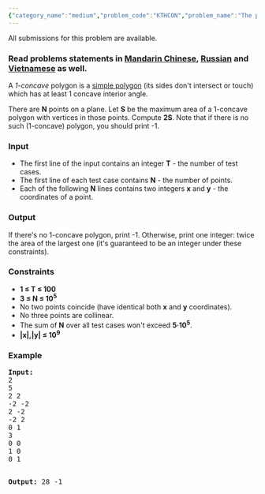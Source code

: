```yaml
---
{"category_name":"medium","problem_code":"KTHCON","problem_name":"The potato problem","languages_supported":{"0":"ADA","1":"ASM","2":"BASH","3":"BF","4":"C","5":"C99 strict","6":"CAML","7":"CLOJ","8":"CLPS","9":"CPP 4.3.2","10":"CPP 4.9.2","11":"CPP14","12":"CS2","13":"D","14":"ERL","15":"FORT","16":"FS","17":"GO","18":"HASK","19":"ICK","20":"ICON","21":"JAVA","22":"JS","23":"LISP clisp","24":"LISP sbcl","25":"LUA","26":"NEM","27":"NICE","28":"NODEJS","29":"PAS fpc","30":"PAS gpc","31":"PERL","32":"PERL6","33":"PHP","34":"PIKE","35":"PRLG","36":"PYPY","37":"PYTH","38":"PYTH 3.4","39":"RUBY","40":"SCALA","41":"SCM chicken","42":"SCM guile","43":"SCM qobi","44":"ST","45":"TCL","46":"TEXT","47":"WSPC"},"max_timelimit":2,"source_sizelimit":50000,"problem_author":"xellos0","problem_tester":"antoniuk1","date_added":"1-03-2016","tags":{"0":"convex","1":"cook68","2":"geometry","3":"medium","4":"two","5":"xellos0"},"editorial_url":"http://discuss.codechef.com/problems/KTHCON","time":{"view_start_date":1458498600,"submit_start_date":1458498600,"visible_start_date":1458498600,"end_date":1735669800},"layout":"problem"}
---
```

<span class="solution-visible-txt">All submissions for this problem are available.</span><h3> Read problems statements in <a target="_blank" href="http://www.codechef.com/download/translated/COOK68/mandarin/KTHCON.pdf">Mandarin Chinese</a>, <a target="_blank" href="http://www.codechef.com/download/translated/COOK68/russian/KTHCON.pdf">Russian</a> and <a target="_blank" href="http://www.codechef.com/download/translated/COOK68/vietnamese/KTHCON.pdf">Vietnamese</a> as well.</h3>
<p>A <i>1-concave</i> polygon is a <a href="https://en.wikipedia.org/wiki/Simple_polygon">simple polygon</a> (its sides don't intersect or touch) which has at least 1 concave interior angle.</p>
<p>There are <b>N</b> points on a plane. Let <b>S</b> be the maximum area of a 1-concave polygon with vertices in those points. Compute <b>2S</b>. Note that if there is no such (1-concave) polygon, you should print -1.</p>
<h3>Input</h3>
<ul>
<li>The first line of the input contains an integer <b>T</b> - the number of test cases.</li>
<li>The first line of each test case contains <b>N</b> - the number of points.</li>
<li>Each of the following <b>N</b> lines contains two integers <b>x</b> and <b>y</b> - the coordinates of a point.</li>
</ul>
<h3>Output</h3>
<p>If there's no 1-concave polygon, print -1. Otherwise, print one integer: twice the area of the largest one (it's guaranteed to be an integer under these constraints).</p>
<h3>Constraints</h3>
<ul>
<li><b>1 ≤ T ≤ 100</b></li>
<li><b>3 ≤ N ≤ 10<sup>5</sup></b></li>
<li>No two points coincide (have identical both <b>x</b> and <b>y</b> coordinates).</li>
<li>No three points are collinear.</li>
<li>The sum of <b>N</b> over all test cases won't exceed <b>5·10<sup>5</sup></b>.</li>
<li><b>|x|,|y| ≤ 10<sup>9</sup></b></li>
</ul>
<h3>Example</h3>
<pre><b>Input:</b>
2
5
2 2
-2 -2
2 -2
-2 2
0 1
3
0 0
1 0
0 1

<b>Output:</b>
28
-1
</pre>
